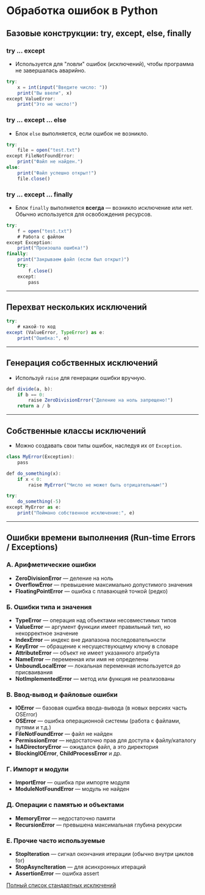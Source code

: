 # Обработка ошибок в Python

## Базовые конструкции: try, except, else, finally

### try ... except

- Используется для "ловли" ошибок (исключений), чтобы программа не завершалась аварийно.

```jsx
try:
    x = int(input("Введите число: "))
    print("Вы ввели", x)
except ValueError:
    print("Это не число!")
```

### try ... except ... else

- Блок `else` выполняется, если ошибок не возникло.

```jsx
try:
    file = open("test.txt")
except FileNotFoundError:
    print("Файл не найден.")
else:
    print("Файл успешно открыт!")
    file.close()
```

### try ... except ... finally

- Блок `finally` выполняется **всегда** — возникло исключение или нет. Обычно используется для освобождения ресурсов.

```jsx
try:
    f = open("test.txt")
    # Работа с файлом
except Exception:
    print("Произошла ошибка!")
finally:
    print("Закрываем файл (если был открыт)")
    try:
        f.close()
    except:
        pass
```

---

## Перехват нескольких исключений

```jsx
try:
    # какой-то код
except (ValueError, TypeError) as e:
    print("Ошибка:", e)
```

---

## Генерация собственных исключений

- Используй `raise` для генерации ошибки вручную.

```jsx
def divide(a, b):
    if b == 0:
        raise ZeroDivisionError("Деление на ноль запрещено!")
    return a / b
```

---

## Собственные классы исключений

- Можно создавать свои типы ошибок, наследуя их от `Exception`.

```jsx
class MyError(Exception):
    pass

def do_something(x):
    if x < 0:
        raise MyError("Число не может быть отрицательным!")

try:
    do_something(-5)
except MyError as e:
    print("Поймано собственное исключение:", e)
```

---

## Ошибки времени выполнения (Run-time Errors / Exceptions)

### А. Арифметические ошибки

- **ZeroDivisionError** — деление на ноль
- **OverflowError** — превышение максимально допустимого значения
- **FloatingPointError** — ошибка с плавающей точкой (редко)

### Б. Ошибки типа и значения

- **TypeError** — операция над объектами несовместимых типов
- **ValueError** — аргумент функции имеет правильный тип, но некорректное значение
- **IndexError** — индекс вне диапазона последовательности
- **KeyError** — обращение к несуществующему ключу в словаре
- **AttributeError** — объект не имеет указанного атрибута
- **NameError** — переменная или имя не определены
- **UnboundLocalError** — локальная переменная используется до присваивания
- **NotImplementedError** — метод или функция не реализованы

### В. Ввод-вывод и файловые ошибки

- **IOError** — базовая ошибка ввода-вывода (в новых версиях часть OSError)
- **OSError** — ошибка операционной системы (работа с файлами, путями и т.д.)
- **FileNotFoundError** — файл не найден
- **PermissionError** — недостаточно прав для доступа к файлу/каталогу
- **IsADirectoryError** — ожидался файл, а это директория
- **BlockingIOError**, **ChildProcessError** и др.

### Г. Импорт и модули

- **ImportError** — ошибка при импорте модуля
- **ModuleNotFoundError** — модуль не найден

### Д. Операции с памятью и объектами

- **MemoryError** — недостаточно памяти
- **RecursionError** — превышена максимальная глубина рекурсии

### Е. Прочие часто используемые

- **StopIteration** — сигнал окончания итерации (обычно внутри циклов for)
- **StopAsyncIteration** — для асинхронных итераций
- **AssertionError** — ошибка assert

[Полный список стандартных исключений](https://docs.python.org/3/library/exceptions.html)
